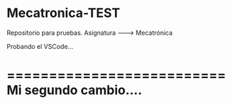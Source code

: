 # Mecatronica-TEST
Repositorio para pruebas. Asignatura ---> Mecatrónica

Probando el VSCode...

==========================
Mi segundo cambio....
==========================
